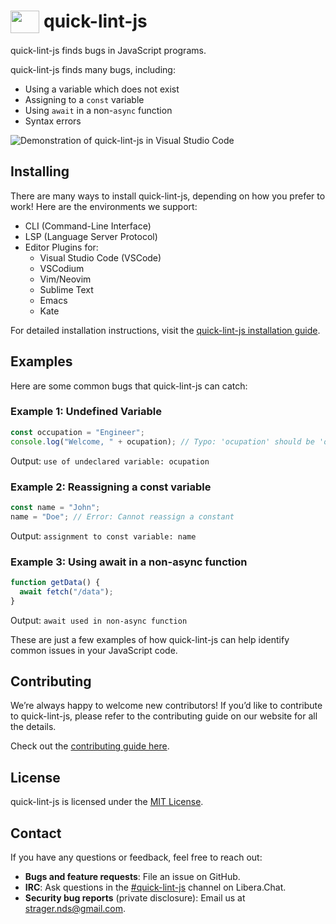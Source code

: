 # <img src="dist/artwork/dusty-right.svg" alt="" title="Dusty, the quick-lint-js mascot" width="46.4" height="36" align="top"> quick-lint-js

quick-lint-js finds bugs in JavaScript programs.

quick-lint-js finds many bugs, including:

* Using a variable which does not exist
* Assigning to a `const` variable
* Using `await` in a non-`async` function
* Syntax errors

![Demonstration of quick-lint-js in Visual Studio Code](plugin/vscode/demo.webp)

## Installing

There are many ways to install quick-lint-js, depending on how you prefer to
work! Here are the environments we support:

- CLI (Command-Line Interface)
- LSP (Language Server Protocol)
- Editor Plugins for:
  - Visual Studio Code (VSCode)
  - VSCodium
  - Vim/Neovim
  - Sublime Text
  - Emacs
  - Kate

For detailed installation instructions, visit the [quick-lint-js installation
guide](https://quick-lint-js.com/install/).

## Examples

Here are some common bugs that quick-lint-js can catch:

### Example 1: Undefined Variable

```js
const occupation = "Engineer";
console.log("Welcome, " + ocupation); // Typo: 'ocupation' should be 'occupation'
```
Output: `use of undeclared variable: ocupation`

### Example 2: Reassigning a const variable

```js
const name = "John";
name = "Doe"; // Error: Cannot reassign a constant
```
Output: `assignment to const variable: name`

### Example 3: Using await in a non-async function

```js
function getData() {
  await fetch("/data");
}
```
Output: `await used in non-async function`

These are just a few examples of how quick-lint-js can help identify common
issues in your JavaScript code.

## Contributing

We’re always happy to welcome new contributors! If you’d like to contribute to
quick-lint-js, please refer to the contributing guide on our website for all the
details.

Check out the [contributing guide here](https://quick-lint-js.com/contribute/).

## License

quick-lint-js is licensed under the [MIT License](LICENSE).

## Contact

If you have any questions or feedback, feel free to reach out:

- **Bugs and feature requests**: File an issue on GitHub.
- **IRC**: Ask questions in the [#quick-lint-js][quick-lint-js-irc-web] channel
  on Libera.Chat.
- **Security bug reports** (private disclosure): Email us at
  [strager.nds@gmail.com](mailto:strager.nds@gmail.com).

[quick-lint-js-irc-web]: https://kiwiirc.com/nextclient/irc.libera.chat/#quick-lint-js

